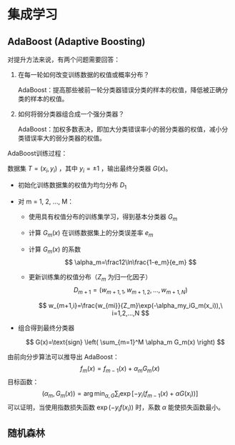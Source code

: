 # 集成学习

## AdaBoost (Adaptive Boosting)

对提升方法来说，有两个问题需要回答：

1. 在每一轮如何改变训练数据的权值或概率分布？

   AdaBoost：提高那些被前一轮分类器错误分类的样本的权值，降低被正确分类的样本的权值。

2. 如何将弱分类器组合成一个强分类器？

   AdaBoost：加权多数表决，即加大分类错误率小的弱分类器的权值，减小分类错误率大的弱分类器的权值。

AdaBoost训练过程：

数据集 $T=(x_i,y_i)$ ，其中 $y_i=\pm1$ ，输出最终分类器 $G(x)$。

+ 初始化训练数据集的权值为均匀分布 $D_1$ 

+ 对 m = 1, 2, ..., M：
  
  + 使用具有权值分布的训练集学习，得到基本分类器 $G_m$ 
  
  + 计算 $G_m(x)$ 在训练数据集上的分类误差率 $e_m$ 
  
  + 计算 $G_m(x)$ 的系数
    $$
    \alpha_m=\frac12\ln\frac{1-e_m}{e_m}
    $$
  
  + 更新训练集的权值分布（$Z_m$ 为归一化因子）
    $$
    D_{m+1}=(w_{m+1,1},w_{m+1,2},...,w_{m+1,N})
    $$
  
    $$
    w_{m+1,i}=\frac{w_{mi}}{Z_m}\exp(-\alpha_my_iG_m(x_i)),\ i=1,2,...,N
    $$
  
+ 组合得到最终分类器

  $$
  G(x)=\text{sign} \left( \sum_{m=1}^M \alpha_m G_m(x) \right)
  $$

由前向分步算法可以推导出 AdaBoost：
$$
f_m(x)=f_{m-1}(x)+\alpha_m G_m(x)
$$
目标函数：
$$
(\alpha_m,G_m(x))
= \arg\min_{\alpha,G} \sum_i \exp[-y_i(f_{m-1}(x)+\alpha G(x_i))]
$$
可以证明，当使用指数损失函数 $\exp(-y_if(x_i))$ 时，系数 $\alpha$ 能使损失函数最小。


## 随机森林